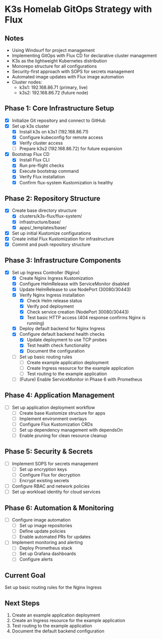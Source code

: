 # K3s Homelab GitOps Strategy with Flux

## Notes
- Using Windsurf for project management
- Implementing GitOps with Flux CD for declarative cluster management
- K3s as the lightweight Kubernetes distribution
- Monorepo structure for all configurations
- Security-first approach with SOPS for secrets management
- Automated image updates with Flux image automation
- Cluster nodes:
  - k3s1: 192.168.86.71 (primary, live)
  - k3s2: 192.168.86.72 (future node)

## Phase 1: Core Infrastructure Setup
- [x] Initialize Git repository and connect to GitHub
- [x] Set up k3s cluster
  - [x] Install k3s on k3s1 (192.168.86.71)
  - [x] Configure kubeconfig for remote access
  - [x] Verify cluster access
  - [ ] Prepare k3s2 (192.168.86.72) for future expansion
- [x] Bootstrap Flux CD
  - [x] Install Flux CLI
  - [x] Run pre-flight checks
  - [x] Execute bootstrap command
  - [x] Verify Flux installation
  - [x] Confirm flux-system Kustomization is healthy

## Phase 2: Repository Structure
- [x] Create base directory structure
  - [x] clusters/k3s-flux/flux-system/
  - [x] infrastructure/base/
  - [x] apps/_templates/base/
- [x] Set up initial Kustomize configurations
- [x] Create initial Flux Kustomization for infrastructure
- [x] Commit and push repository structure

## Phase 3: Infrastructure Components
- [x] Set up Ingress Controller (Nginx)
  - [x] Create Nginx Ingress Kustomization
  - [x] Configure HelmRelease with ServiceMonitor disabled
  - [x] Update HelmRelease to use NodePort (30080/30443)
  - [x] Verify Nginx Ingress installation
    - [x] Check Helm release status
    - [x] Verify pod deployment
    - [x] Check service creation (NodePort 30080/30443)
    - [x] Test basic HTTP access (404 response confirms Nginx is running)
  - [x] Deploy default backend for Nginx Ingress
  - [x] Configure default backend health checks
    - [x] Update deployment to use TCP probes
    - [x] Test health check functionality
    - [x] Document the configuration
  - [ ] Set up basic routing rules
    - [ ] Create example application deployment
    - [ ] Create Ingress resource for the example application
    - [ ] Test routing to the example application
  - [ ] (Future) Enable ServiceMonitor in Phase 6 with Prometheus

## Phase 4: Application Management
- [ ] Set up application deployment workflow
  - [ ] Create base Kustomize structure for apps
  - [ ] Implement environment overlays
  - [ ] Configure Flux Kustomization CRDs
  - [ ] Set up dependency management with dependsOn
  - [ ] Enable pruning for clean resource cleanup

## Phase 5: Security & Secrets
- [ ] Implement SOPS for secrets management
  - [ ] Set up encryption keys
  - [ ] Configure Flux for decryption
  - [ ] Encrypt existing secrets
- [ ] Configure RBAC and network policies
- [ ] Set up workload identity for cloud services

## Phase 6: Automation & Monitoring
- [ ] Configure image automation
  - [ ] Set up image repositories
  - [ ] Define update policies
  - [ ] Enable automated PRs for updates
- [ ] Implement monitoring and alerting
  - [ ] Deploy Prometheus stack
  - [ ] Set up Grafana dashboards
  - [ ] Configure alerts

## Current Goal
Set up basic routing rules for the Nginx Ingress

## Next Steps
1. Create an example application deployment
2. Create an Ingress resource for the example application
3. Test routing to the example application
4. Document the default backend configuration